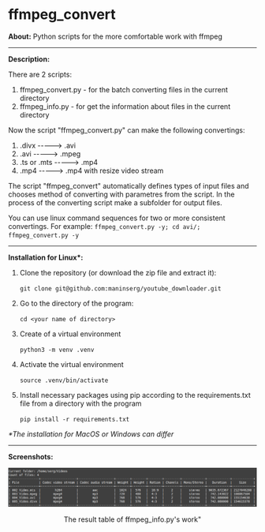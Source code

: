 # ffmpeg_convert

**About:** Python scripts for the more comfortable work with ffmpeg

<hr>

**Description:** 

There are 2 scripts:
1. ffmpeg_convert.py - for the batch converting files in the current directory
2. ffmpeg_info.py - for get the information about files in the current directory

Now the script "ffmpeg_convert.py" can make the following convertings:
1. .divx -----> .avi
2. .avi -----> .mpeg
3. .ts or .mts -----> .mp4
4. .mp4 -----> .mp4 with resize video stream

The script "ffmpeg_convert" automatically  defines types of input files and chooses method of converting with parametres from the script. In the process of the converting script make a subfolder for output files. 

You can use linux command sequences for two or more consistent convertings.
For example:
          `ffmpeg_convert.py -y; cd avi/; ffmpeg_convert.py -y`

<hr>

<b>Installation for Linux*:</b>

1. Clone the repository (or download the zip file and extract it):

    `git clone git@github.com:maninserg/youtube_downloader.git`
    
2. Go to the directory of the program:

    `cd <your name of directory>`

3. Create of a virtual environment

    `python3 -m venv .venv`
    
4. Activate the virtual environment

    `source .venv/bin/activate`
    
5. Install necessary packages using pip according to the requirements.txt file from a directory with the program
    
    `pip install -r requirements.txt`

<i>*The installation for MacOS or Windows can differ</i>

<hr>

**Screenshots:**

<p align="center">
  <img src="screenshots/ffmpeg_info_result.png"/>
<p align="center">The result table of ffmpeg_info.py's work"<p align="center">
</p>
